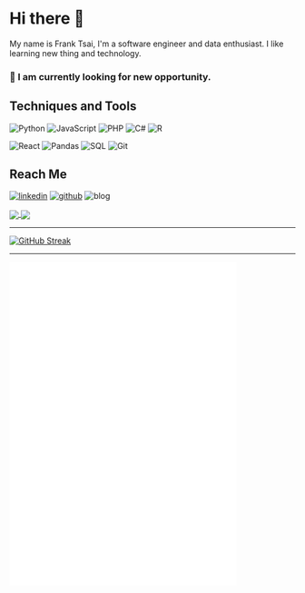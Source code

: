 # Hi there 👋

My name is Frank Tsai, I'm a software engineer and data enthusiast. I like learning new thing and technology.

### 🔭 I am currently looking for new opportunity.

## Techniques and Tools

![Python](https://shields.io/badge/python-green?logo=Python&style=for-the-badge)
![JavaScript](https://shields.io/badge/JavaScript-ffff66?logo=JavaScript&style=for-the-badge)
![PHP](https://shields.io/badge/php-0000ff?logo=php&style=for-the-badge)
![C#](https://shields.io/badge/c%23-blue?logo=c%20sharp&style=for-the-badge)
![R](https://shields.io/badge/r-red?logo=r&style=for-the-badge)

![React](https://shields.io/badge/react-FA0882?logo=react&style=for-the-badge)
![Pandas](https://shields.io/badge/pandas-54049E?logo=pandas&style=for-the-badge)
![SQL](https://shields.io/badge/sql-000?logo=mysql&style=for-the-badge)
![Git](https://shields.io/badge/git-10049E?logo=git&style=for-the-badge)

## Reach Me

[![linkedin](https://shields.io/badge/linkedin-0077B5?logo=linkedin&style=for-the-badge)](https://www.linkedin.com/in/minghuai-tsai-9346a0112/)
[![github](https://shields.io/badge/github-000000?logo=github&style=for-the-badge)](https://github.com/kl23711579)
![blog](https://shields.io/badge/-kl23711579.github.io-4B1A06?logo=amp&style=for-the-badge)


<a href="https://github.com/kl23711579/github-readme-stats">
  <img align="center" height="137px" src="https://github-readme-stats.vercel.app/api?username=kl23711579&show_icons=true&theme=buefy&hide=contribs,prs&bg_color=1,FF6355,FBA949,FAE442,B8F9A2&icon_color=8b1ec4&title_color=272727&text_color=272727" />
</a>
<a href="https://github.com/kl23711579">
  <img align="center" height="137px" src="https://github-readme-stats.vercel.app/api/top-langs/?username=kl23711579&layout=compact&hide_title=true&langs_count=6&hide=jupyter%20notebook&exclude_repo=MXN500_PST_2&bg_color=1,B8F9A2,95DFF3,C6B7F1" />
</a>

---

[![GitHub Streak](https://github-readme-streak-stats.herokuapp.com?user=kl23711579&theme=buefy)](https://git.io/streak-stats)

---

[<img align="left" width="400" alt="🦑" src="https://github.com/kl23711579/metrics/blob/main/metrics.plugin.isoclander.svg">](https://github.com/kl23711579)
[<img align="left" width="400" alt="🦑" src="https://github.com/kl23711579/metrics/blob/main/metrics.plugin.music.playlist.svg">](https://github.com/kl23711579)


<!--
**kl23711579/kl23711579** is a ✨ _special_ ✨ repository because its `README.md` (this file) appears on your GitHub profile.

Here are some ideas to get you started:

- 🔭 I’m currently working on ...
- 🌱 I’m currently learning ...
- 👯 I’m looking to collaborate on ...
- 🤔 I’m looking for help with ...
- 💬 Ask me about ...
- 📫 How to reach me: ...
- 😄 Pronouns: ...
- ⚡ Fun fact: ...
-->
